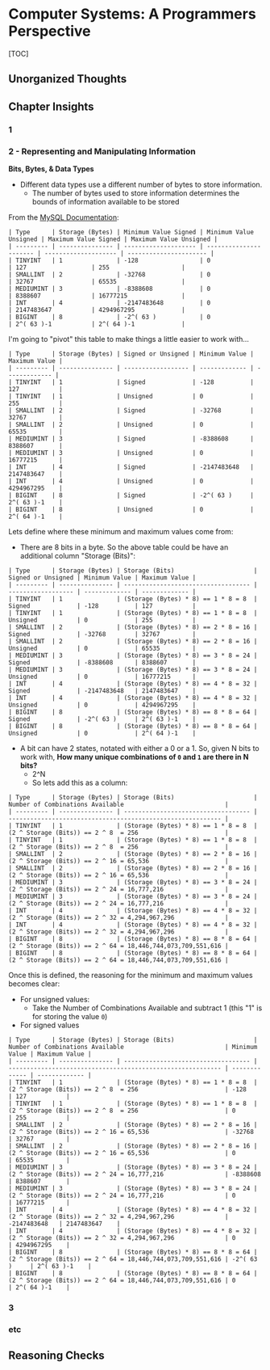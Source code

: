 # Computer Systems: A Programmers Perspective

[TOC]

## Unorganized Thoughts

## Chapter Insights

### 1

### 2 - Representing and Manipulating Information

**Bits, Bytes, & Data Types**

* Different data types use a different number of bytes to store information.
    * The number of bytes used to store information determines the bounds of information available to be stored

From the [MySQL Documentation](https://dev.mysql.com/doc/refman/8.0/en/integer-types.html):

```
| Type      | Storage (Bytes) | Minimum Value Signed | Minimum Value Unsigned | Maximum Value Signed | Maximum Value Unsigned |
| --------- | --------------- | -------------------- | ---------------------- | -------------------- | ---------------------- |
| TINYINT   | 1               | -128                 | 0                      | 127                  | 255                    |
| SMALLINT  | 2               | -32768               | 0                      | 32767                | 65535                  |
| MEDIUMINT | 3               | -8388608             | 0                      | 8388607              | 16777215               |
| INT       | 4               | -2147483648          | 0                      | 2147483647           | 4294967295             |
| BIGINT    | 8               | -2^( 63 )            | 0                      | 2^( 63 )-1           | 2^( 64 )-1             |
```

I'm going to "pivot" this table to make things a little easier to work with...

```
| Type      | Storage (Bytes) | Signed or Unsigned | Minimum Value | Maximum Value |
| --------- | --------------- | ------------------ | ------------- | ------------- |
| TINYINT   | 1               | Signed             | -128          | 127           |
| TINYINT   | 1               | Unsigned           | 0             | 255           |
| SMALLINT  | 2               | Signed             | -32768        | 32767         |
| SMALLINT  | 2               | Unsigned           | 0             | 65535         |
| MEDIUMINT | 3               | Signed             | -8388608      | 8388607       |
| MEDIUMINT | 3               | Unsigned           | 0             | 16777215      |
| INT       | 4               | Signed             | -2147483648   | 2147483647    |
| INT       | 4               | Unsigned           | 0             | 4294967295    |
| BIGINT    | 8               | Signed             | -2^( 63 )     | 2^( 63 )-1    |
| BIGINT    | 8               | Unsigned           | 0             | 2^( 64 )-1    |
```

Lets define where these minimum and maximum values come from:
* There are 8 bits in a byte. So the above table could be have an additional column "Storage (Bits)":

```
| Type      | Storage (Bytes) | Storage (Bits)                      | Signed or Unsigned | Minimum Value | Maximum Value |
| --------- | --------------- | ----------------------------------- | ------------------ | ------------- | ------------- |
| TINYINT   | 1               | (Storage (Bytes) * 8) == 1 * 8 = 8  | Signed             | -128          | 127           |
| TINYINT   | 1               | (Storage (Bytes) * 8) == 1 * 8 = 8  | Unsigned           | 0             | 255           |
| SMALLINT  | 2               | (Storage (Bytes) * 8) == 2 * 8 = 16 | Signed             | -32768        | 32767         |
| SMALLINT  | 2               | (Storage (Bytes) * 8) == 2 * 8 = 16 | Unsigned           | 0             | 65535         |
| MEDIUMINT | 3               | (Storage (Bytes) * 8) == 3 * 8 = 24 | Signed             | -8388608      | 8388607       |
| MEDIUMINT | 3               | (Storage (Bytes) * 8) == 3 * 8 = 24 | Unsigned           | 0             | 16777215      |
| INT       | 4               | (Storage (Bytes) * 8) == 4 * 8 = 32 | Signed             | -2147483648   | 2147483647    |
| INT       | 4               | (Storage (Bytes) * 8) == 4 * 8 = 32 | Unsigned           | 0             | 4294967295    |
| BIGINT    | 8               | (Storage (Bytes) * 8) == 8 * 8 = 64 | Signed             | -2^( 63 )     | 2^( 63 )-1    |
| BIGINT    | 8               | (Storage (Bytes) * 8) == 8 * 8 = 64 | Unsigned           | 0             | 2^( 64 )-1    |
```

* A bit can have 2 states, notated with either a 0 or a 1. So, given N bits to work with, **How many unique combinations
  of `0` and `1` are there in N bits?**
    * 2^N
    * So lets add this as a column:

```
| Type      | Storage (Bytes) | Storage (Bits)                      | Number of Combinations Available                            |
| --------- | --------------- | ----------------------------------- | ----------------------------------------------------------- |
| TINYINT   | 1               | (Storage (Bytes) * 8) == 1 * 8 = 8  | (2 ^ Storage (Bits)) == 2 ^ 8  = 256                        |
| TINYINT   | 1               | (Storage (Bytes) * 8) == 1 * 8 = 8  | (2 ^ Storage (Bits)) == 2 ^ 8  = 256                        |
| SMALLINT  | 2               | (Storage (Bytes) * 8) == 2 * 8 = 16 | (2 ^ Storage (Bits)) == 2 ^ 16 = 65,536                     |
| SMALLINT  | 2               | (Storage (Bytes) * 8) == 2 * 8 = 16 | (2 ^ Storage (Bits)) == 2 ^ 16 = 65,536                     |
| MEDIUMINT | 3               | (Storage (Bytes) * 8) == 3 * 8 = 24 | (2 ^ Storage (Bits)) == 2 ^ 24 = 16,777,216                 |
| MEDIUMINT | 3               | (Storage (Bytes) * 8) == 3 * 8 = 24 | (2 ^ Storage (Bits)) == 2 ^ 24 = 16,777,216                 |
| INT       | 4               | (Storage (Bytes) * 8) == 4 * 8 = 32 | (2 ^ Storage (Bits)) == 2 ^ 32 = 4,294,967,296              |
| INT       | 4               | (Storage (Bytes) * 8) == 4 * 8 = 32 | (2 ^ Storage (Bits)) == 2 ^ 32 = 4,294,967,296              |
| BIGINT    | 8               | (Storage (Bytes) * 8) == 8 * 8 = 64 | (2 ^ Storage (Bits)) == 2 ^ 64 = 18,446,744,073,709,551,616 |
| BIGINT    | 8               | (Storage (Bytes) * 8) == 8 * 8 = 64 | (2 ^ Storage (Bits)) == 2 ^ 64 = 18,446,744,073,709,551,616 |
```

Once this is defined, the reasoning for the minimum and maximum values becomes clear:
* For unsigned values:
    * Take the Number of Combinations Available and subtract 1 (this "1" is for storing the value `0`)
* For signed values

```
| Type      | Storage (Bytes) | Storage (Bits)                      | Number of Combinations Available                            | Minimum Value | Maximum Value |
| --------- | --------------- | ----------------------------------- | ----------------------------------------------------------- | ------------- | ------------- |
| TINYINT   | 1               | (Storage (Bytes) * 8) == 1 * 8 = 8  | (2 ^ Storage (Bits)) == 2 ^ 8  = 256                        | -128          | 127           |
| TINYINT   | 1               | (Storage (Bytes) * 8) == 1 * 8 = 8  | (2 ^ Storage (Bits)) == 2 ^ 8  = 256                        | 0             | 255           |
| SMALLINT  | 2               | (Storage (Bytes) * 8) == 2 * 8 = 16 | (2 ^ Storage (Bits)) == 2 ^ 16 = 65,536                     | -32768        | 32767         |
| SMALLINT  | 2               | (Storage (Bytes) * 8) == 2 * 8 = 16 | (2 ^ Storage (Bits)) == 2 ^ 16 = 65,536                     | 0             | 65535         |
| MEDIUMINT | 3               | (Storage (Bytes) * 8) == 3 * 8 = 24 | (2 ^ Storage (Bits)) == 2 ^ 24 = 16,777,216                 | -8388608      | 8388607       |
| MEDIUMINT | 3               | (Storage (Bytes) * 8) == 3 * 8 = 24 | (2 ^ Storage (Bits)) == 2 ^ 24 = 16,777,216                 | 0             | 16777215      |
| INT       | 4               | (Storage (Bytes) * 8) == 4 * 8 = 32 | (2 ^ Storage (Bits)) == 2 ^ 32 = 4,294,967,296              | -2147483648   | 2147483647    |
| INT       | 4               | (Storage (Bytes) * 8) == 4 * 8 = 32 | (2 ^ Storage (Bits)) == 2 ^ 32 = 4,294,967,296              | 0             | 4294967295    |
| BIGINT    | 8               | (Storage (Bytes) * 8) == 8 * 8 = 64 | (2 ^ Storage (Bits)) == 2 ^ 64 = 18,446,744,073,709,551,616 | -2^( 63 )     | 2^( 63 )-1    |
| BIGINT    | 8               | (Storage (Bytes) * 8) == 8 * 8 = 64 | (2 ^ Storage (Bits)) == 2 ^ 64 = 18,446,744,073,709,551,616 | 0             | 2^( 64 )-1    |
```


### 3

### etc

## Reasoning Checks


